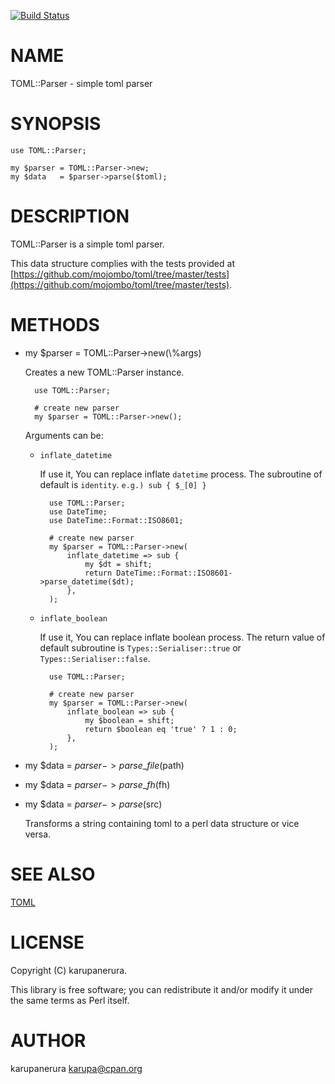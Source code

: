[![Build Status](https://travis-ci.org/karupanerura/TOML-Parser.png?branch=master)](https://travis-ci.org/karupanerura/TOML-Parser)
# NAME

TOML::Parser - simple toml parser

# SYNOPSIS

    use TOML::Parser;

    my $parser = TOML::Parser->new;
    my $data   = $parser->parse($toml);

# DESCRIPTION

TOML::Parser is a simple toml parser.

This data structure complies with the tests
provided at [https://github.com/mojombo/toml/tree/master/tests](https://github.com/mojombo/toml/tree/master/tests).

# METHODS

- my $parser = TOML::Parser->new(\\%args)

    Creates a new TOML::Parser instance.

        use TOML::Parser;

        # create new parser
        my $parser = TOML::Parser->new();

    Arguments can be:

    - `inflate_datetime`

        If use it, You can replace inflate `datetime` process.
        The subroutine of default is `identity`. `e.g.) sub { $_[0] }`

            use TOML::Parser;
            use DateTime;
            use DateTime::Format::ISO8601;

            # create new parser
            my $parser = TOML::Parser->new(
                inflate_datetime => sub {
                    my $dt = shift;
                    return DateTime::Format::ISO8601->parse_datetime($dt);
                },
            );

    - `inflate_boolean`

        If use it, You can replace inflate boolean process.
        The return value of default subroutine is `Types::Serialiser::true` or `Types::Serialiser::false`.

            use TOML::Parser;

            # create new parser
            my $parser = TOML::Parser->new(
                inflate_boolean => sub {
                    my $boolean = shift;
                    return $boolean eq 'true' ? 1 : 0;
                },
            );

- my $data = $parser->parse\_file($path)
- my $data = $parser->parse\_fh($fh)
- my $data = $parser->parse($src)

    Transforms a string containing toml to a perl data structure or vice versa.

# SEE ALSO

[TOML](https://metacpan.org/pod/TOML)

# LICENSE

Copyright (C) karupanerura.

This library is free software; you can redistribute it and/or modify
it under the same terms as Perl itself.

# AUTHOR

karupanerura <karupa@cpan.org>
